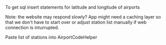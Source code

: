 To get sql insert statements for latitude and longitude of airports

Note: the website may respond slowly? App might need a caching layer so that we don't have to start over or adjust station list manually if web connection is inturrupted.

Paste list of stations into AirportCodeHelper